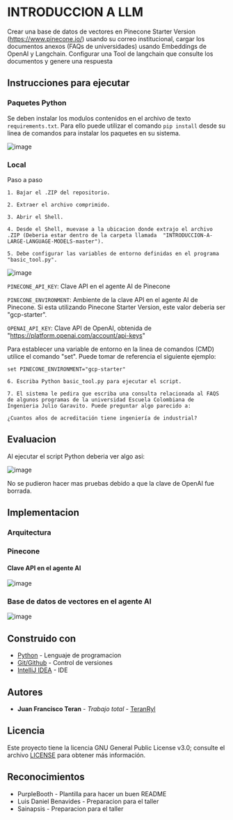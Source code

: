 # INTRODUCCION A LLM
Crear una base de datos de vectores en Pinecone Starter Version (https://www.pinecone.io/) usando su correo institucional, cargar los documentos anexos (FAQs de universidades) usando Embeddings de OpenAI y Langchain. Configurar una Tool de langchain que consulte los documentos y genere una respuesta

## Instrucciones para ejecutar

### Paquetes Python

Se deben instalar los modulos contenidos en el archivo de texto `requirements.txt`.
Para ello puede utilizar el comando `pip install` desde su linea de comandos para instalar los
paquetes en su sistema.

![image](https://github.com/TeranRyl/INTRODUCCION-A-LARGE-LANGUAGE-MODELS/assets/81679109/a08765c9-3c0d-4224-9d00-fdbdf2328a60)



### Local

Paso a paso

```
1. Bajar el .ZIP del repositorio.

2. Extraer el archivo comprimido.

3. Abrir el Shell.

4. Desde el Shell, muevase a la ubicacion donde extrajo el archivo .ZIP (Deberia estar dentro de la carpeta llamada  "INTRODUCCION-A-LARGE-LANGUAGE-MODELS-master").

5. Debe configurar las variables de entorno definidas en el programa "basic_tool.py".
```

![image](https://github.com/TeranRyl/INTRODUCCION-A-LARGE-LANGUAGE-MODELS/assets/81679109/803372bd-f639-4693-928c-9ad721153696)


`PINECONE_API_KEY`: Clave API en el agente AI de Pinecone

`PINECONE_ENVIRONMENT`: Ambiente de la clave API en el agente AI de Pinecone. Si esta utilizando Pinecone Starter Version, este valor deberia ser "gcp-starter".

`OPENAI_API_KEY`: Clave API de OpenAI, obtenida de "https://platform.openai.com/account/api-keys"


Para establecer una variable de entorno en la linea de comandos (CMD) utilice el comando "set". Puede tomar de referencia el siguiente ejemplo:

`set PINECONE_ENVIRONMENT="gcp-starter"`

```
6. Escriba Python basic_tool.py para ejecutar el script.

7. El sistema le pedira que escriba una consulta relacionada al FAQS de algunos programas de la universidad Escuela Colombiana de Ingenieria Julio Garavito. Puede preguntar algo parecido a:
```

`¿Cuantos años de acreditación tiene ingeniería de industrial?`



## Evaluacion

Al ejecutar el script Python deberia ver algo asi:

![image](https://github.com/TeranRyl/INTRODUCCION-A-LARGE-LANGUAGE-MODELS/assets/81679109/a919dc67-4144-474c-9830-3b955380981a)

No se pudieron hacer mas pruebas debido a que la clave de OpenAI fue borrada.




## Implementacion

### Arquitectura

### Pinecone

#### Clave API en el agente AI

![image](https://github.com/TeranRyl/INTRODUCCION-A-LARGE-LANGUAGE-MODELS/assets/81679109/c77a6f3a-4afb-415d-a291-73c259f554f8)

### Base de datos de vectores en el agente AI

![image](https://github.com/TeranRyl/INTRODUCCION-A-LARGE-LANGUAGE-MODELS/assets/81679109/0bf46fef-fd36-4b29-bf9a-f4c9295a4003)


## Construido con

* [Python](https://www.python.org/) - Lenguaje de programacion
* [Git/Github](https://git-scm.com/) - Control de versiones
* [IntelliJ IDEA](https://www.jetbrains.com/idea/) - IDE 

## Autores

* **Juan Francisco Teran** - *Trabajo total* - [TeranRyl](https://github.com/TeranRyl)

## Licencia

Este proyecto tiene la licencia GNU General Public License v3.0; consulte el archivo [LICENSE](LICENSE.txt) para obtener más información.

## Reconocimientos

* PurpleBooth - Plantilla para hacer un buen README
* Luis Daniel Benavides - Preparacion para el taller
* Sainapsis - Preparacion para el taller

